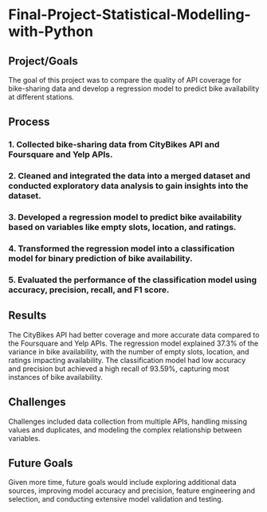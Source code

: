 # Final-Project-Statistical-Modelling-with-Python

## Project/Goals
The goal of this project was to compare the quality of API coverage for bike-sharing data and develop a regression model to predict bike availability at different stations.

## Process
### 1. Collected bike-sharing data from CityBikes API and Foursquare and Yelp APIs.
### 2. Cleaned and integrated the data into a merged dataset and conducted exploratory data analysis to gain insights into the dataset.
### 3. Developed a regression model to predict bike availability based on variables like empty slots, location, and ratings.
### 4. Transformed the regression model into a classification model for binary prediction of bike availability.
### 5. Evaluated the performance of the classification model using accuracy, precision, recall, and F1 score.

## Results
The CityBikes API had better coverage and more accurate data compared to the Foursquare and Yelp APIs. The regression model explained 37.3% of the variance in bike availability, with the number of empty slots, location, and ratings impacting availability. The classification model had low accuracy and precision but achieved a high recall of 93.59%, capturing most instances of bike availability.

## Challenges 
Challenges included data collection from multiple APIs, handling missing values and duplicates, and modeling the complex relationship between variables.

## Future Goals
Given more time, future goals would include exploring additional data sources, improving model accuracy and precision, feature engineering and selection, and conducting extensive model validation and testing.
